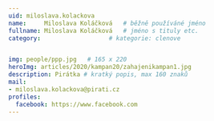 ```yaml
---
uid: miloslava.kolackova
name:     Miloslava Koláčková  	# běžně používáné jméno
fullname: Miloslava Koláčková 	# jméno s tituly etc.
category:                   # kategorie: clenove


img: people/ppp.jpg   # 165 x 220
heroImg: articles/2020/kampan20/zahajenikampan1.jpg
description: Pirátka # kratký popis, max 160 znaků
mail:
- miloslava.kolackova@pirati.cz
profiles:
  facebook: https://www.facebook.com
---
```


